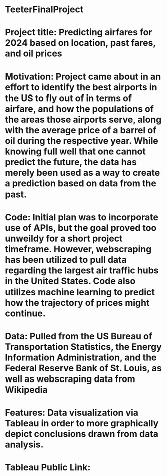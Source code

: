 # TeeterFinalProject
# Project title: Predicting airfares for 2024 based on location, past fares, and oil prices
# Motivation: Project came about in an effort to identify the best airports in the US to fly out of in terms of airfare, and how the populations of the areas those airports serve, along with the average price of a barrel of oil during the respective year. While knowing full well that one cannot predict the future, the data has merely been used as a way to create a prediction based on data from the past.
# Code: Initial plan was to incorporate use of APIs, but the goal proved too unweildy for a short project timeframe. However, webscraping has been utilized to pull data regarding the largest air traffic hubs in the United States. Code also utilizes machine learning to predict how the trajectory of prices might continue.
# Data: Pulled from the US Bureau of Transportation Statistics, the Energy Information Administration, and the Federal Reserve Bank of St. Louis, as well as webscraping data from Wikipedia 
# Features: Data visualization via Tableau in order to more graphically depict conclusions drawn from data analysis.
# Tableau Public Link: 
